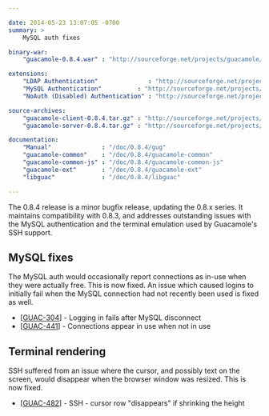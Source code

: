 ```yaml
---

date: 2014-05-23 13:07:05 -0700
summary: >
    MySQL auth fixes

binary-war:
    "guacamole-0.8.4.war" : "http://sourceforge.net/projects/guacamole/files/current/binary/guacamole-0.8.4.war/download"

extensions:
    "LDAP Authentication"              : "http://sourceforge.net/projects/guacamole/files/current/extensions/guacamole-auth-ldap-0.8.0.tar.gz/download"
    "MySQL Authentication"          : "http://sourceforge.net/projects/guacamole/files/current/extensions/guacamole-auth-mysql-0.8.4.tar.gz/download"
    "NoAuth (Disabled) Authentication" : "http://sourceforge.net/projects/guacamole/files/current/extensions/guacamole-auth-noauth-0.8.0.tar.gz/download"

source-archives:
    "guacamole-client-0.8.4.tar.gz" : "http://sourceforge.net/projects/guacamole/files/current/source/guacamole-client-0.8.4.tar.gz/download"
    "guacamole-server-0.8.4.tar.gz" : "http://sourceforge.net/projects/guacamole/files/current/source/guacamole-server-0.8.4.tar.gz/download"

documentation:
    "Manual"              : "/doc/0.8.4/gug"
    "guacamole-common"    : "/doc/0.8.4/guacamole-common"
    "guacamole-common-js" : "/doc/0.8.4/guacamole-common-js"
    "guacamole-ext"       : "/doc/0.8.4/guacamole-ext"
    "libguac"             : "/doc/0.8.4/libguac"

---
```


The 0.8.4 release is a minor bugfix release, updating the 0.8.x series. It maintains compatibility with 0.8.3, and addresses outstanding issues with the MySQL authentication and the terminal emulation used by Guacamole's SSH support.

MySQL fixes
--------------------

The MySQL auth would occasionally report connections as in-use when they were actually free. This is now fixed. An issue which caused logins to initially fail when the MySQL connection had not recently been used is fixed as well.

* [<a href='https://glyptodon.org/jira/browse/GUAC-304'>GUAC-304</a>] -         Logging in fails after MySQL disconnect
* [<a href='https://glyptodon.org/jira/browse/GUAC-441'>GUAC-441</a>] -         Connections appear in use when not in use

Terminal rendering
----------------------------

SSH suffered from an issue where the cursor, and possibly text on the screen, would disappear when the browser window was resized. This is now fixed.

* [<a href='https://glyptodon.org/jira/browse/GUAC-482'>GUAC-482</a>] -         SSH - cursor row &quot;disappears&quot; if shrinking the height
